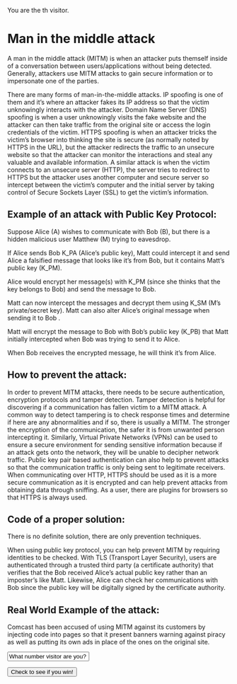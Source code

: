 You are the <b id="demo"></b>th visitor.

# Man in the middle attack                   

A man in the middle attack (MITM) is when an attacker puts themself inside of a conversation between users/applications without being detected. Generally, attackers use MITM attacks to gain secure information or to impersonate one of the parties. 
 
There are many forms of man-in-the-middle attacks. IP spoofing is one of them and it’s where an attacker fakes its IP address so that the victim unknowingly interacts with the attacker. Domain Name Server (DNS) spoofing is when a user unknowingly visits the fake website and the attacker can then take traffic from the original site or access the login credentials of the victim. HTTPS spoofing is when an attacker tricks the victim’s browser into thinking the site is secure (as normally noted by HTTPS in the URL), but the attacker redirects the traffic to an unsecure website so that the attacker can monitor the interactions and steal any valuable and available information. A similar attack is when the victim connects to an unsecure server (HTTP), the server tries to redirect to HTTPS but the attacker uses another computer and secure server so intercept between the victim’s computer and the initial server by taking control of Secure Sockets Layer (SSL) to get the victim’s information. 

## Example of an attack with Public Key Protocol:

Suppose Alice (A) wishes to communicate with Bob (B), but there is a hidden malicious user Matthew (M) trying to eavesdrop.  

If Alice sends Bob K_PA (Alice’s public key), Matt could intercept it and send Alice a falsified message that looks like it’s from Bob, but it contains Matt’s public key (K_PM). 

Alice would encrypt her message(s) with K_PM (since she thinks that the key belongs to Bob) and send the message to Bob. 

Matt can now intercept the messages and decrypt them using K_SM (M’s private/secret key). Matt can also alter Alice’s original message when sending it to Bob . 

Matt will encrypt the message to Bob with Bob’s public key (K_PB) that Matt initially intercepted when Bob was trying to send it to Alice. 

When Bob receives the encrypted message, he will think it’s from Alice. 
 
## How to prevent the attack: 

In order to prevent MITM attacks, there needs to be secure authentication, encryption protocols and tamper detection. Tamper detection is helpful for discovering if a communication has fallen victim to a MITM attack. A common way to detect tampering is to check response times and determine if here are any abnormalities and if so, there is usually a MITM. The stronger the encryption of the communication, the safer it is from unwanted person intercepting it. Similarly, Virtual Private Networks (VPNs) can be used to ensure a secure environment for sending sensitive information because if an attack gets onto the network, they will be unable to decipher network traffic. Public key pair based authentication can also help to prevent attacks so that the communication traffic is only being sent to legitimate receivers. When communicating over HTTP, HTTPS should be used as it is a more secure communication as it is encrypted and can help prevent attacks from obtaining data through sniffing. As a user, there are plugins for browsers so that HTTPS is always used. 

## Code of a proper solution: 
 
There is no definite solution, there are only prevention techniques.

When using public key protocol, you can help prevent MITM by requiring identities to be checked. With TLS (Transport Layer Security), users are authenticated through a trusted third party (a certificate authority) that verifies that the Bob received Alice’s actual public key rather than an imposter’s like Matt. Likewise, Alice can check her communications with Bob since the public key will be digitally signed by the certificate authority.

## Real World Example of the attack:

Comcast has been accused of using MITM against its customers by injecting code into pages so that it present banners warning against piracy as well as putting its own ads in place of the ones on the original site. 

<body>
	<form id="fake">
		<input type="text" value="What number visitor are you? The 1000th visitor wins a special prize!" onclick=submitClick()>
	</form>
	<button type="button">Check to see if you win!</button>
	<p id="result"></p>

<script type="text/javascript">
	
	document.getElementById("demo").innerHTML = Math.floor((Math.random() * 1000) + 1);;
    	function submitClick() {
      		var num = document.getElementById("fake").elements[0].value;
          	var str = document.getElementById("result");
      		if (num == 1000) {
			str.innerHTML = "Congratulations! You won!"
      		} else {
        		str.innerHTML = "I'm sorry, you are not the 1000th visitor."
      		}
    	}
</script>
</body>

